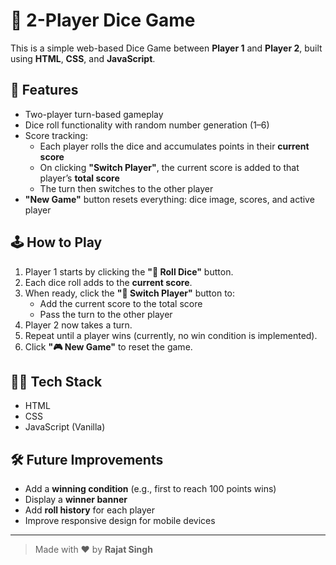 # 🎲 2-Player Dice Game

This is a simple web-based Dice Game between **Player 1** and **Player 2**, built using **HTML**, **CSS**, and **JavaScript**.

## 🚀 Features

- Two-player turn-based gameplay
- Dice roll functionality with random number generation (1–6)
- Score tracking:
  - Each player rolls the dice and accumulates points in their **current score**
  - On clicking **"Switch Player"**, the current score is added to that player’s **total score**
  - The turn then switches to the other player
- **"New Game"** button resets everything: dice image, scores, and active player

## 🕹️ How to Play

1. Player 1 starts by clicking the **"🎲 Roll Dice"** button.
2. Each dice roll adds to the **current score**.
3. When ready, click the **"🔄 Switch Player"** button to:
   - Add the current score to the total score
   - Pass the turn to the other player
4. Player 2 now takes a turn.
5. Repeat until a player wins (currently, no win condition is implemented).
6. Click **"🎮 New Game"** to reset the game.

## 🧑‍💻 Tech Stack

- HTML
- CSS
- JavaScript (Vanilla)

## 🛠️ Future Improvements

- Add a **winning condition** (e.g., first to reach 100 points wins)
- Display a **winner banner**
- Add **roll history** for each player
- Improve responsive design for mobile devices

---

> Made with ❤️ by **Rajat Singh**
